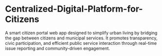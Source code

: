 # Centralized-Digital-Platform-for-Citizens
A smart citizen portal web app designed to simplify urban living by bridging the gap between citizens and municipal services. It promotes transparency, civic participation, and efficient public service interaction through real-time issue reporting and community-driven engagement.
